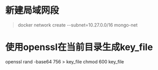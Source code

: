 # 新建局域网段
> docker network create  --subnet=10.27.0.0/16 mongo-net

# 使用openssl在当前目录生成key_file
openssl rand -base64 756 > key_file
chmod 600 key_file